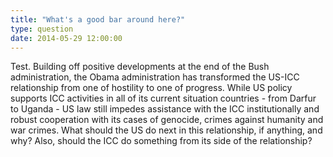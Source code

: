```yaml
---
title: "What's a good bar around here?"
type: question
date: 2014-05-29 12:00:00
---
```

Test. Building off positive developments at the end of the Bush administration, the Obama administration has transformed the US-ICC relationship from one of hostility to one of progress. While US policy supports ICC activities in all of its current situation countries - from Darfur to Uganda - US law still impedes assistance with the ICC institutionally and robust cooperation with its cases of genocide, crimes against humanity and war crimes. What should the US do next in this relationship, if anything, and why? Also, should the ICC do something from its side of the relationship?